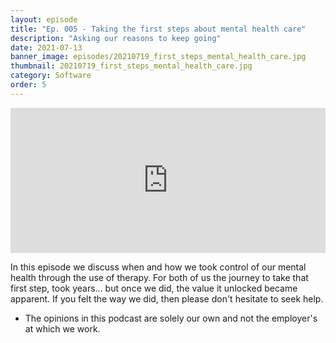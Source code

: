 ```yaml
---
layout: episode
title: "Ep. 005 - Taking the first steps about mental health care"
description: "Asking our reasons to keep going"
date: 2021-07-13
banner_image: episodes/20210719_first_steps_mental_health_care.jpg
thumbnail: 20210719_first_steps_mental_health_care.jpg
category: Software
order: 5
---
```


<div class="spotify-embeds mb-4">
<iframe src="https://open.spotify.com/embed/episode/3DwH6k4506YJadgI7y1elH" width="100%" height="232" frameBorder="0" allowtransparency="true" allow="encrypted-media"></iframe>
</div>

In this episode we discuss when and how we took control of our mental health through the use of therapy. For both of us the journey to take that first step, took years… but once we did, the value it unlocked became apparent. If you felt the way we did, then please don't hesitate to seek help.

* The opinions in this podcast are solely our own and not the employer's at which we work.
